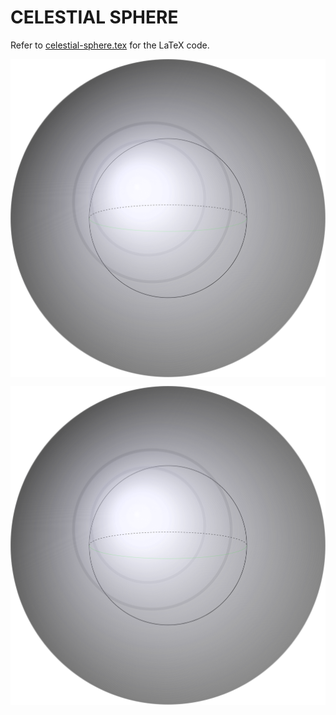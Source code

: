 # CELESTIAL SPHERE

Refer to
[celestial-sphere.tex](celestial-sphere.tex)
for the LaTeX code.

<p align="center">
    <img src="celestial-sphere.svg"
    align="middle"
</p>

![IMAGE](celestial-sphere.svg)
